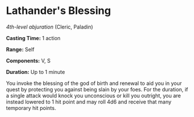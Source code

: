 # Lathander's Blessing
*4th-level abjuration* (Cleric, Paladin)

**Casting Time:** 1 action

**Range:** Self

**Components:** V, S

**Duration:** Up to 1 minute

You invoke the blessing of the god of birth and renewal to aid you in your quest by protecting you against being slain by your foes. For the duration, if a single attack would knock you unconscious or kill you outright, you are instead lowered to 1 hit point and may roll 4d6 and receive that many temporary hit points.
